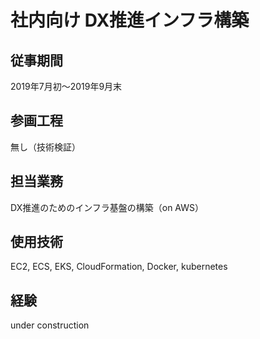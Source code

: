 # 社内向け DX推進インフラ構築

## 従事期間

2019年7月初〜2019年9月末

## 参画工程

無し（技術検証）

## 担当業務

DX推進のためのインフラ基盤の構築（on AWS）

## 使用技術

EC2, ECS, EKS, CloudFormation, Docker, kubernetes

## 経験

under construction